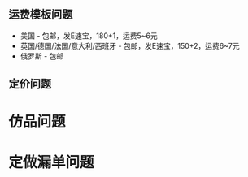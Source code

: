 ## 运费模板问题
* 美国 - 包邮，发E速宝，180+1，运费5~6元
* 英国/德国/法国/意大利/西班牙 - 包邮，发E速宝，150+2，运费6~7元
* 俄罗斯 - 包邮

## 定价问题

# 仿品问题

# 定做漏单问题
